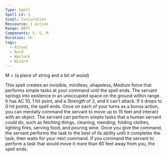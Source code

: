 ```yaml
---
Type: Spell
Spell LV: 1
Scool: Conjuration
Ressource: 1 action
Range: 60ft
Components: V, S, M
Duration: 1h
tags:
  - Ritual
  - Bard
  - Warlock
  - Wizard
---
```

M = (a piece of string and a bit of wood)  

This spell creates an invisible, mindless, shapeless, Medium force that performs simple tasks at your command until the spell ends. The servant springs into existence in an unoccupied space on the ground within range. It has AC 10, 1 hit point, and a Strength of 2, and it can’t attack. If it drops to 0 hit points, the spell ends.
Once on each of your turns as a bonus action, you can mentally command the servant to move up to 15 feet and interact with an object. The servant can perform simple tasks that a human servant could do, such as fetching things, cleaning, mending, folding clothes, lighting fires, serving food, and pouring wine. Once you give the command, the servant performs the task to the best of its ability until it completes the task, then waits for your next command.
If you command the servant to perform a task that would move it more than 60 feet away from you, the spell ends.